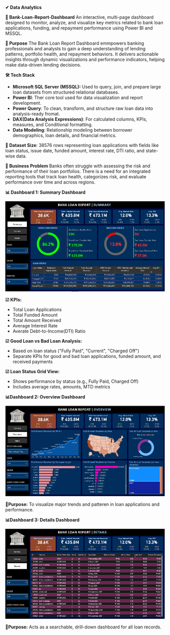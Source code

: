 **✔ Data Analytics**

**📌 Bank-Loan-Report-Dashboard**
An interactive, multi-page dashboard designed to monitor, analyze, and visualize key metrics related to bank loan applications, funding, and repayment performance using Power BI and MSSQL.

**🎯 Purpose**
The Bank Loan Report Dashboard emmpowers banking professionals and analysts to gain a deep understanding of lending patterns, portfolio health, and repayment behaviors. It delivers actionable insights through dynamic visualizations and performance indicators, helping make data-driven lending decisions.

**🛠 Tech Stack**
- **Microsoft SQL Server (MSSQL):** Used to query, join, and prepare large loan datasets from structured relational databases.
- **Power BI**: Ther core tool used for data visualization and report development.
- **Power Query**: To clean, transform, and structure raw loan data into analysis-ready fromat.
- **DAX(Data Analysis Expressions)**: For calculated columns, KPIs, measures, and Conditional formatting.
- **Data Modeling**: Relationship modeling between borrower demographics, loan details, and financial metrics.

**📁 Dataset Size**: 38576 rows representing loan applications with fields like loan status, issue date, funded amount, interest rate, DTI ratio, and state-wise data.

**🔻 Business Problem**
Banks often struggle with assessing the risk and performance of their loan portfolios. There is a need for an integrated reporting tools that track loan health, categorizes risk, and evaluate performance over time and across regions.

**📊 Dashboard 1: Summary Dashboard**

![Dashboard Preview](https://github.com/ahire-prathamesh/Bank-Loan-Report-Dashboard/blob/main/Bank_loan_Report-1.png)

**☑ KPIs:**
- Total Loan Applications
- Total Funded Amount
- Total Amount Received
- Average Interest Rate
- Averate Debt-to-Income(DTI) Ratio

**☑ Good Loan vs Bad Loan Analysis:**
- Based on loan status ("Fully Paid", "Current", "Charged Off")
- Separate KPIs for good and bad loan applications, funded amount, and received payments

**☑ Loan Status Grid View:**
- Shows performance by status (e.g., Fully Paid, Charged Off)
- Includes average rates, amounts, MTD metrics

**📊Dashboard 2: Overview Dashboard**

![Dashboard Preview](https://github.com/ahire-prathamesh/Bank-Loan-Report-Dashboard/blob/main/Bank_loan_Report-2.png)

**📌Purpose:** To visualize major trends and patteren in loan applications and performance.

**📊Dashboard 3: Details Dashboard**

![Dashboard Preview](https://github.com/ahire-prathamesh/Bank-Loan-Report-Dashboard/blob/main/Bank_loan_Report-3.png)

**📌Purpose:** Acts as a searchable, drill-down dashboard for all loan records.


